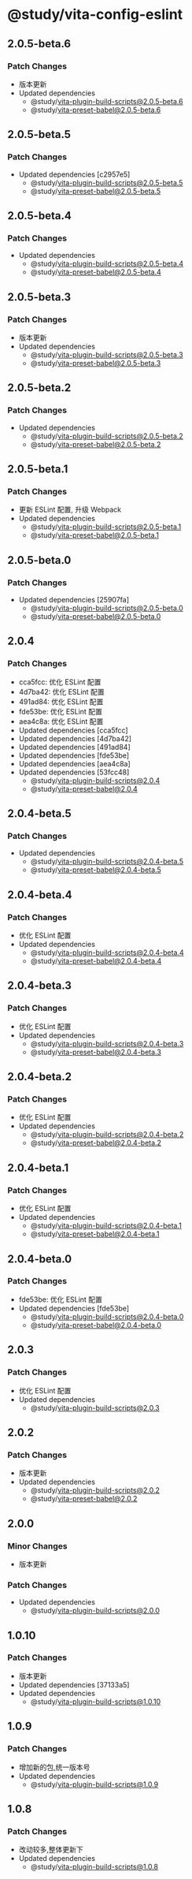 # @study/vita-config-eslint

## 2.0.5-beta.6

### Patch Changes

- 版本更新
- Updated dependencies
  - @study/vita-plugin-build-scripts@2.0.5-beta.6
  - @study/vita-preset-babel@2.0.5-beta.6

## 2.0.5-beta.5

### Patch Changes

- Updated dependencies [c2957e5]
  - @study/vita-plugin-build-scripts@2.0.5-beta.5
  - @study/vita-preset-babel@2.0.5-beta.5

## 2.0.5-beta.4

### Patch Changes

- Updated dependencies
  - @study/vita-plugin-build-scripts@2.0.5-beta.4
  - @study/vita-preset-babel@2.0.5-beta.4

## 2.0.5-beta.3

### Patch Changes

- 版本更新
- Updated dependencies
  - @study/vita-plugin-build-scripts@2.0.5-beta.3
  - @study/vita-preset-babel@2.0.5-beta.3

## 2.0.5-beta.2

### Patch Changes

- Updated dependencies
  - @study/vita-plugin-build-scripts@2.0.5-beta.2
  - @study/vita-preset-babel@2.0.5-beta.2

## 2.0.5-beta.1

### Patch Changes

- 更新 ESLint 配置, 升级 Webpack
- Updated dependencies
  - @study/vita-plugin-build-scripts@2.0.5-beta.1
  - @study/vita-preset-babel@2.0.5-beta.1

## 2.0.5-beta.0

### Patch Changes

- Updated dependencies [25907fa]
  - @study/vita-plugin-build-scripts@2.0.5-beta.0
  - @study/vita-preset-babel@2.0.5-beta.0

## 2.0.4

### Patch Changes

- cca5fcc: 优化 ESLint 配置
- 4d7ba42: 优化 ESLint 配置
- 491ad84: 优化 ESLint 配置
- fde53be: 优化 ESLint 配置
- aea4c8a: 优化 ESLint 配置
- Updated dependencies [cca5fcc]
- Updated dependencies [4d7ba42]
- Updated dependencies [491ad84]
- Updated dependencies [fde53be]
- Updated dependencies [aea4c8a]
- Updated dependencies [53fcc48]
  - @study/vita-plugin-build-scripts@2.0.4
  - @study/vita-preset-babel@2.0.4

## 2.0.4-beta.5

### Patch Changes

- Updated dependencies
  - @study/vita-plugin-build-scripts@2.0.4-beta.5
  - @study/vita-preset-babel@2.0.4-beta.5

## 2.0.4-beta.4

### Patch Changes

- 优化 ESLint 配置
- Updated dependencies
  - @study/vita-plugin-build-scripts@2.0.4-beta.4
  - @study/vita-preset-babel@2.0.4-beta.4

## 2.0.4-beta.3

### Patch Changes

- 优化 ESLint 配置
- Updated dependencies
  - @study/vita-plugin-build-scripts@2.0.4-beta.3
  - @study/vita-preset-babel@2.0.4-beta.3

## 2.0.4-beta.2

### Patch Changes

- 优化 ESLint 配置
- Updated dependencies
  - @study/vita-plugin-build-scripts@2.0.4-beta.2
  - @study/vita-preset-babel@2.0.4-beta.2

## 2.0.4-beta.1

### Patch Changes

- 优化 ESLint 配置
- Updated dependencies
  - @study/vita-plugin-build-scripts@2.0.4-beta.1
  - @study/vita-preset-babel@2.0.4-beta.1

## 2.0.4-beta.0

### Patch Changes

- fde53be: 优化 ESLint 配置
- Updated dependencies [fde53be]
  - @study/vita-plugin-build-scripts@2.0.4-beta.0
  - @study/vita-preset-babel@2.0.4-beta.0

## 2.0.3

### Patch Changes

- 优化 ESLint 配置
- Updated dependencies
  - @study/vita-plugin-build-scripts@2.0.3

## 2.0.2

### Patch Changes

- 版本更新
- Updated dependencies
  - @study/vita-plugin-build-scripts@2.0.2
  - @study/vita-preset-babel@2.0.2

## 2.0.0

### Minor Changes

- 版本更新

### Patch Changes

- Updated dependencies
  - @study/vita-plugin-build-scripts@2.0.0

## 1.0.10

### Patch Changes

- 版本更新
- Updated dependencies [37133a5]
- Updated dependencies
  - @study/vita-plugin-build-scripts@1.0.10

## 1.0.9

### Patch Changes

- 增加新的包,统一版本号
- Updated dependencies
  - @study/vita-plugin-build-scripts@1.0.9

## 1.0.8

### Patch Changes

- 改动较多,整体更新下
- Updated dependencies
  - @study/vita-plugin-build-scripts@1.0.8
